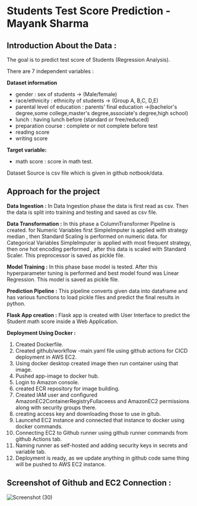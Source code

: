 # Students Test Score Prediction - Mayank Sharma

## Introduction About the Data :
The goal is to predict test score of Students (Regression Analysis).

There are 7 independent variables :

**Dataset information**

* gender : sex of students -> (Male/female)
* race/ethnicity : ethnicity of students -> (Group A, B,C, D,E)
* parental level of education : parents' final education ->(bachelor's degree,some college,master's degree,associate's degree,high school)
* lunch : having lunch before (standard or free/reduced)
* preparation course : complete or not complete before test
* reading score
* writing score

**Target variable:**

* math score : score in math test.

Dataset Source is csv file which is given in github notbook/data.

## Approach for the project

**Data Ingestion :**
In Data Ingestion phase the data is first read as csv.
Then the data is split into training and testing and saved as csv file.

**Data Transformation :**
In this phase a ColumnTransformer Pipeline is created.
for Numeric Variables first SimpleImputer is applied with strategy median , then Standard Scaling is performed on numeric data.
for Categorical Variables SimpleImputer is applied with most frequent strategy, then one hot encoding performed , after this data is scaled with Standard Scaler.
This preprocessor is saved as pickle file.

**Model Training :**
In this phase base model is tested. 
After this hyperparameter tuning is performed and best model found was Linear Regression.
This model is saved as pickle file.

**Prediction Pipeline :**
This pipeline converts given data into dataframe and has various functions to load pickle files and predict the final results in python.

**Flask App creation :**
Flask app is created with User Interface to predict the Student math score inside a Web Application.

**Deployment Using Docker :**
1. Created Dockerfile.
2. Created github/workflow -main.yaml file using github actions for CICD deployment in AWS EC2.
3. Using docker desktop created image then run container using that image.
4. Pushed app-image to docker hub.
5. Login to Amazon console.
6. created ECR repository for image building.
7. Created IAM user and configured AmazonEC2ContainerRegistryFullaceess and AmazonEC2 permissions along with security groups there.
8. creating access key and downloading those to use in gitub.
9. Launcehd EC2 instance and connected that instance to docker using docker commands.
10. Connecting EC2 to Github runner using github runner commands from github Actions tab.
11. Naming runner as self-hosted and adding security keys in secrets and variable tab.
12. Deployment is ready, as we update anything in github code same thing will be pushed to AWS EC2 instance.

## Screenshot of Github and EC2 Connection :

![Screenshot (30)](https://github.com/mayank00927/Students_Test_Score_Prediction/assets/96683686/b9d4d934-24d0-4ce6-8725-ed044c71f600)

